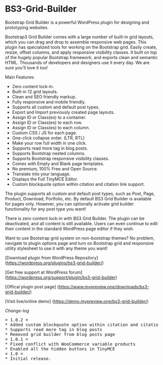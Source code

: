# BS3-Grid-Builder
Bootstrap Grid Builder is a powerful WordPress plugin for designing and prototyping websites.

Bootstrap3 Grid Builder comes with a large number of built-in grid layouts, which you can drag and drop to assemble responsive web pages. 
This plugin has specialized tools for working on the Bootstrap grid. Easily create, resize, offset columns, and apply responsive visibility classes.
It built on top of the hugely popular Bootstrap framework, and exports clean and semantic HTML. Thousands of developers and designers use it every day. We are sure you'll love it too!

Main Features:

* Zero content lock-in.
* Built-in 12 grid layouts.
* Clean and SEO friendly markup.
* Fully responsive and mobile friendly.
* Supports all custom and default post types.
* Export and Import previously created page layouts.
* Assign ID or Class(es) to a container.
* Assign ID or Class(es) to each row.
* Assign ID or Class(es) to each column.
* Custom CSS / JS for each page.
* One-click collapse order. (LTR, RTL)
* Make your row full width in one click.
* Supports read more tag in blog posts.
* Supports Bootstrap nested columns.
* Supports Bootstrap responsive visibility classes.
* Comes with Empty and Blank page templates.
* No premium, 100% Free and Open Source.
* Translate into your language.
* Displays the Full TinyMCE Editor.
* Custom blockquote option within citation and citation link support.

The plugin supports all custom and default post types, such as Post, Page, Product, Download, Portfolio, etc. By default BS3 Grid Builder is available for pages only. However, you can optionally activate grid builder functionality for any post type you want!

There is zero content lock-in with BS3 Grid Builder. The plugin can be deactivated, and all content is still available. Users can even continue to edit their content in the standard WordPress page editor if they wish.

Want to use Bootstrap grid system on non-bootstrap themes? No problem, navigate to plugin options page and turn on Bootstrap grid and responsive utility stylesheet to use it with any theme you want!

[Download plugin from WordPress Repository] (https://wordpress.org/plugins/bs3-grid-builder/)

[Get free support at WordPress forum] (https://wordpress.org/support/plugin/bs3-grid-builder)

[Offical plugin post page] (https://www.mypreview.one/downloads/bs3-grid-builder/)

[Visit live/online demo] (https://demo.mypreview.one/bs3-grid-builder/)

*Change-log*

<pre>
= 1.0.2 =
* Added custom blockquote option within citation and citation link support.
* Supports read more tag in blog posts
* Removed grid builder from blog posts page
= 1.0.1 =
* Fixed conflict with WooCommerce variable products
* Enabled all the hidden buttons in TinyMCE
= 1.0 =
* Initial release.
</pre>
